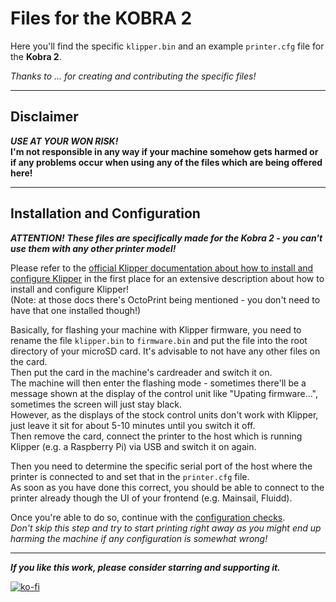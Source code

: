 # Files for the KOBRA 2
Here you'll find the specific `klipper.bin` and an example `printer.cfg` file for the **Kobra 2**.  
 
*Thanks to ... for creating and contributing the specific files!*  

<!---

If you own a **Kobra 2**, you might want to check out my comprehensive infosite about it: [Kobra2 Insights](https://1coderookie.github.io/Kobra2Insights/)  
You'll find many specific information as well as some general kind of information.  

There's also a [specific chapter about Klipper](https://1coderookie.github.io/Kobra2Insights/firmware/fw_klipper/) you might want to check out.  
-->  

---

## Disclaimer  

***USE AT YOUR WON RISK!***  
**I'm not responsible in any way if your machine somehow gets harmed or if any problems occur when using any of the files which are being offered here!**  

---

## Installation and Configuration  

***ATTENTION!***
***These files are specifically made for the Kobra 2 - you can't use them with any other printer model!***

Please refer to the [official Klipper documentation about how to install and configure Klipper](https://www.klipper3d.org/Installation.html) in the first place for an extensive description about how to install and configure Klipper!  
(Note: at those docs there's OctoPrint being mentioned - you don't need to have that one installed though!)  

Basically, for flashing your machine with Klipper firmware, you need to rename the file `klipper.bin` to `firmware.bin` and put the file into the root directory of your microSD card. It's advisable to not have any other files on the card.  
Then put the card in the machine's cardreader and switch it on.  
The machine will then enter the flashing mode - sometimes there'll be a message shown at the display of the control unit like "Upating firmware...", sometimes the screen will just stay black.  
However, as the displays of the stock control units don't work with Klipper, just leave it sit for about 5-10 minutes until you switch it off.  
Then remove the card, connect the printer to the host which is running Klipper (e.g. a Raspberry Pi) via USB and switch it on again.  

Then you need to determine the specific serial port of the host where the printer is connected to and set that in the `printer.cfg` file.  
As soon as you have done this correct, you should be able to connect to the printer already though the UI of your frontend (e.g. Mainsail, Fluidd).  

Once you're able to do so, continue with the [configuration checks](https://www.klipper3d.org/Config_checks.html).  
*Don't skip this step and try to start printing right away as you might end up harming the machine if any configuration is somewhat wrong!*  

---

***If you like this work, please consider starring and supporting it.***  

[![ko-fi](https://ko-fi.com/img/githubbutton_sm.svg)](https://ko-fi.com/U6U5NPB51)  
